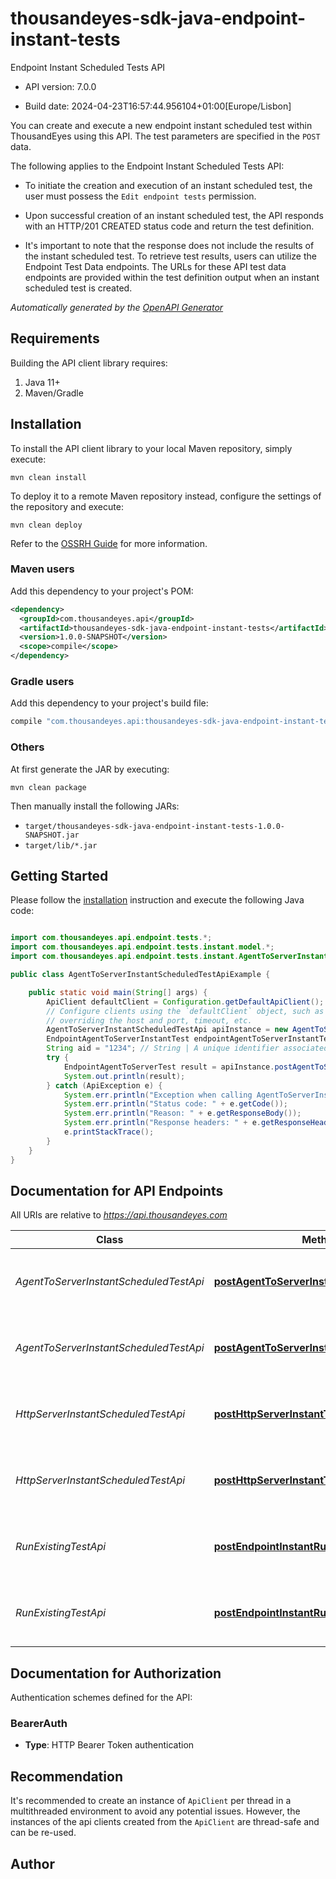 # thousandeyes-sdk-java-endpoint-instant-tests

Endpoint Instant Scheduled Tests API

- API version: 7.0.0

- Build date: 2024-04-23T16:57:44.956104+01:00[Europe/Lisbon]


You can create and execute a new endpoint instant scheduled test within ThousandEyes using this API. The test parameters are specified in the `POST` data.

The following applies to the Endpoint Instant Scheduled Tests API:

* To initiate the creation and execution of an instant scheduled test, the user must possess the `Edit endpoint tests` permission.

* Upon successful creation of an instant scheduled test, the API responds with an HTTP/201 CREATED status code and return the test definition.
* It's important to note that the response does not include the results of the instant scheduled test. To retrieve test results, users can utilize the Endpoint Test Data endpoints.
The URLs for these API test data endpoints are provided within the test definition output when an instant scheduled test is created.



*Automatically generated by the [OpenAPI Generator](https://openapi-generator.tech)*

## Requirements

Building the API client library requires:

1. Java 11+
2. Maven/Gradle

## Installation

To install the API client library to your local Maven repository, simply execute:

```shell
mvn clean install
```

To deploy it to a remote Maven repository instead, configure the settings of the repository and execute:

```shell
mvn clean deploy
```

Refer to the [OSSRH Guide](http://central.sonatype.org/pages/ossrh-guide.html) for more information.

### Maven users

Add this dependency to your project's POM:

```xml
<dependency>
  <groupId>com.thousandeyes.api</groupId>
  <artifactId>thousandeyes-sdk-java-endpoint-instant-tests</artifactId>
  <version>1.0.0-SNAPSHOT</version>
  <scope>compile</scope>
</dependency>
```

### Gradle users

Add this dependency to your project's build file:

```groovy
compile "com.thousandeyes.api:thousandeyes-sdk-java-endpoint-instant-tests:1.0.0-SNAPSHOT"
```

### Others

At first generate the JAR by executing:

```shell
mvn clean package
```

Then manually install the following JARs:

- `target/thousandeyes-sdk-java-endpoint-instant-tests-1.0.0-SNAPSHOT.jar`
- `target/lib/*.jar`

## Getting Started

Please follow the [installation](#installation) instruction and execute the following Java code:

```java

import com.thousandeyes.api.endpoint.tests.*;
import com.thousandeyes.api.endpoint.tests.instant.model.*;
import com.thousandeyes.api.endpoint.tests.instant.AgentToServerInstantScheduledTestApi;

public class AgentToServerInstantScheduledTestApiExample {

    public static void main(String[] args) {
        ApiClient defaultClient = Configuration.getDefaultApiClient();
        // Configure clients using the `defaultClient` object, such as
        // overriding the host and port, timeout, etc.
        AgentToServerInstantScheduledTestApi apiInstance = new AgentToServerInstantScheduledTestApi(defaultClient);
        EndpointAgentToServerInstantTest endpointAgentToServerInstantTest = new EndpointAgentToServerInstantTest(); // EndpointAgentToServerInstantTest | 
        String aid = "1234"; // String | A unique identifier associated with your account group. You can retrieve your `AccountGroupId` from the `/account-groups` endpoint. Note that you must be assigned to the target account group. Specifying this parameter without being assigned to the target account group will result in an error response.
        try {
            EndpointAgentToServerTest result = apiInstance.postAgentToServerInstantTest(endpointAgentToServerInstantTest, aid);
            System.out.println(result);
        } catch (ApiException e) {
            System.err.println("Exception when calling AgentToServerInstantScheduledTestApi#postAgentToServerInstantTest");
            System.err.println("Status code: " + e.getCode());
            System.err.println("Reason: " + e.getResponseBody());
            System.err.println("Response headers: " + e.getResponseHeaders());
            e.printStackTrace();
        }
    }
}

```

## Documentation for API Endpoints

All URIs are relative to *https://api.thousandeyes.com*

Class | Method | HTTP request | Description
------------ | ------------- | ------------- | -------------
*AgentToServerInstantScheduledTestApi* | [**postAgentToServerInstantTest**](docs/AgentToServerInstantScheduledTestApi.md#postAgentToServerInstantTest) | **POST** /v7/endpoint/tests/scheduled-tests/agent-to-server/instant | Run agent to server instant scheduled test
*AgentToServerInstantScheduledTestApi* | [**postAgentToServerInstantTestWithHttpInfo**](docs/AgentToServerInstantScheduledTestApi.md#postAgentToServerInstantTestWithHttpInfo) | **POST** /v7/endpoint/tests/scheduled-tests/agent-to-server/instant | Run agent to server instant scheduled test
*HttpServerInstantScheduledTestApi* | [**postHttpServerInstantTest**](docs/HttpServerInstantScheduledTestApi.md#postHttpServerInstantTest) | **POST** /v7/endpoint/tests/scheduled-tests/http-server/instant | Run http server instant scheduled test
*HttpServerInstantScheduledTestApi* | [**postHttpServerInstantTestWithHttpInfo**](docs/HttpServerInstantScheduledTestApi.md#postHttpServerInstantTestWithHttpInfo) | **POST** /v7/endpoint/tests/scheduled-tests/http-server/instant | Run http server instant scheduled test
*RunExistingTestApi* | [**postEndpointInstantRun**](docs/RunExistingTestApi.md#postEndpointInstantRun) | **POST** /v7/endpoint/tests/scheduled-tests/{testId}/run | Run endpoint instant scheduled test
*RunExistingTestApi* | [**postEndpointInstantRunWithHttpInfo**](docs/RunExistingTestApi.md#postEndpointInstantRunWithHttpInfo) | **POST** /v7/endpoint/tests/scheduled-tests/{testId}/run | Run endpoint instant scheduled test


<a id="documentation-for-authorization"></a>
## Documentation for Authorization


Authentication schemes defined for the API:
<a id="BearerAuth"></a>
### BearerAuth


- **Type**: HTTP Bearer Token authentication


## Recommendation

It's recommended to create an instance of `ApiClient` per thread in a multithreaded environment to avoid any potential issues.
However, the instances of the api clients created from the `ApiClient` are thread-safe and can be re-used.

## Author



